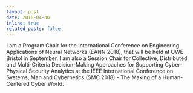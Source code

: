 ```yaml
---
layout: post
date: 2018-04-30
inline: true
related_posts: false
---
```


I am a Program Chair for the International Conference on Engineering Applications of Neural Networks (EANN 2018), that will be held at UWE Bristol in September. I am also a Session Chair for Collective, Distributed and Multi-Criteria Decision-Making Approaches for Supporting Cyber-Physical Security Analytics at the IEEE International Conference on Systems, Man and Cybernetics (SMC 2018) - The Making of a Human-Centered Cyber World.